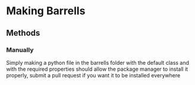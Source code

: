# Making Barrells

## Methods
### Manually
Simply making a python file in the barrells folder with the default class and with the required properties should allow the package manager to install it properly, submit a pull request if you want it to be installed everywhere
